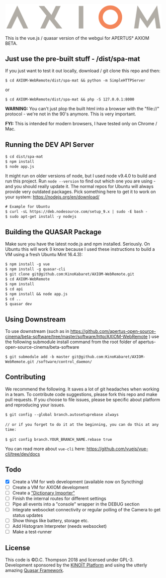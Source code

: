 ![AXIOM](https://raw.githubusercontent.com/KinoKabaret/AXIOM-WebRemote/master/src/assets/AXIOM_Logo_Trans.png)

This is the vue.js / quasar version of the webgui for APERTUS° AXIOM BETA.

## Just use the pre-built stuff - /dist/spa-mat

If you just want to test it out locally, download / git clone this repo and then:

```
$ cd AXIOM-WebRemote/dist/spa-mat && python -m SimpleHTTPServer
```
or
```
$ cd AXIOM-WebRemote/dist/spa-mat && php -S 127.0.0.1:8000
```

**WARNING:** You can't just plop the built html into a browser with the "file://" protocol - we're not in the 90's anymore. This is very important.

**FYI:** This is intended for modern browsers, I have tested only on Chrome / Mac.

## Running the DEV API Server

``` 
$ cd dist/spa-mat
$ npm install 
$ node app.js
```

It might run on older versions of node, but I used node v9.4.0 to build and run this project. Run `node --version` to find out which one you are using - and you should really update it. The normal repos for Ubuntu will always provide very outdated packages. Pick something here to get it to work on your system: https://nodejs.org/en/download/

```
# Example for Ubuntu
$ curl -sL https://deb.nodesource.com/setup_9.x | sudo -E bash -
$ sudo apt-get install -y nodejs
```

## Building the QUASAR Package

Make sure you have the latest node.js and npm installed. Seriously.  On Ubuntu this will work (I know because I used these instructions to build a VM using a fresh Ubuntu Mint 16.4.3):

```
$ npm install -g vue
$ npm install -g quasar-cli
$ git clone git@github.com:KinoKabaret/AXIOM-WebRemote.git
$ cd AXIOM-WebRemote
$ npm install
$ cd api
$ npm install && node app.js
$ cd ..
$ quasar dev
```

## Using Downstream

To use downstream (such as in https://github.com/apertus-open-source-cinema/beta-software/tree/master/software/http/AXIOM-WebRemote ) use the following submodule install command from the root folder of apertus-open-source-cinema/beta-software

```
$ git submodule add -b master git@github.com:KinoKabaret/AXIOM-WebRemote.git /software/control_daemon/

```

## Contributing

We recommend the following. It saves a lot of git headaches when working in a team. To contribute code suggestions, please fork this repo and make pull requests. If you choose to file issues, please be specific about platform and reproducing your issues.

```
$ git config --global branch.autosetuprebase always

// or if you forget to do it at the beginning, you can do this at any time: 

$ git config branch.YOUR_BRANCH_NAME.rebase true

```

You can read more about `vue-cli` here: https://github.com/vuejs/vue-cli/tree/dev/docs

## Todo
- [X] Create a VM for web development (available now on Syncthing)
- [ ] Create a VM for AXIOM development
- [ ] Create a ["Dictionary Importer"](https://github.com/KinoKabaret/AXIOM-WebRemote/issues/5)
- [ ] Finish the internal routes for different settings
- [ ] Pipe all events into a "console" wrapper in the DEBUG section
- [ ] Integrate websocket connectivity or regular polling of the Camera to get status updates
- [ ] Show things like battery, storage etc.
- [ ] Add Histogram Interpreter (needs websocket)
- [ ] Make a test-runner

## License
This code is ©D.C. Thompson 2018 and licensed under GPL-3. Development sponsored by the [KINOÏT Platform](https://kinokabaret.com) and using the utterly amazing [Quasar Framework](http://quasar-framework.org/).

